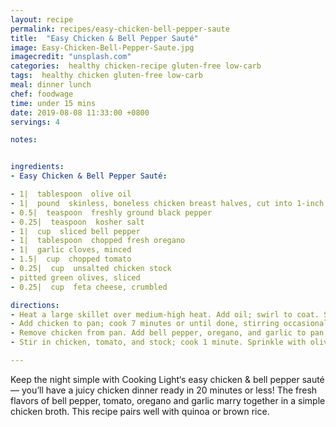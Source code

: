 ```yaml
---
layout: recipe
permalink: recipes/easy-chicken-bell-pepper-saute
title:  "Easy Chicken & Bell Pepper Sauté"
image: Easy-Chicken-Bell-Pepper-Saute.jpg
imagecredit: "unsplash.com"
categories:  healthy chicken-recipe gluten-free low-carb
tags:  healthy chicken gluten-free low-carb
meal: dinner lunch
chef: foodwage
time: under 15 mins
date: 2019-08-08 11:33:00 +0800
servings: 4

notes:


ingredients:
- Easy Chicken & Bell Pepper Sauté:

- 1|  tablespoon  olive oil
- 1|  pound  skinless, boneless chicken breast halves, cut into 1-inch pieces
- 0.5|  teaspoon  freshly ground black pepper
- 0.25|  teaspoon  kosher salt
- 1|  cup  sliced bell pepper
- 1|  tablespoon  chopped fresh oregano
- 1|  garlic cloves, minced
- 1.5|  cup  chopped tomato
- 0.25|  cup  unsalted chicken stock
- pitted green olives, sliced
- 0.25|  cup  feta cheese, crumbled

directions:
- Heat a large skillet over medium-high heat. Add oil; swirl to coat. Sprinkle chicken with black pepper and salt.
- Add chicken to pan; cook 7 minutes or until done, stirring occasionally.
- Remove chicken from pan. Add bell pepper, oregano, and garlic to pan; sauté 2 minutes.
- Stir in chicken, tomato, and stock; cook 1 minute. Sprinkle with olives and feta.

---
```


Keep the night simple with Cooking Light‘s easy chicken & bell pepper sauté — you’ll have a juicy chicken dinner ready in 20 minutes or less! The fresh flavors of bell pepper, tomato, oregano and garlic marry together in a simple chicken broth. This recipe pairs well with quinoa or brown rice.